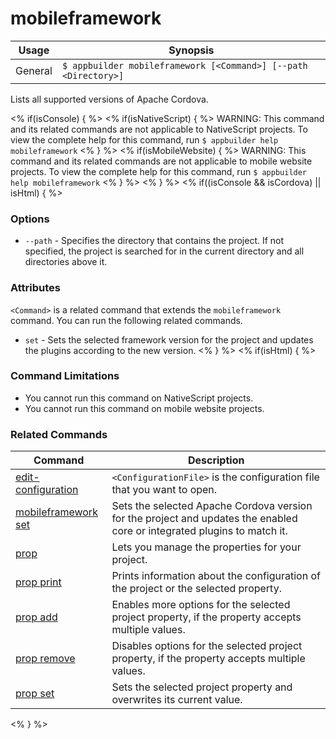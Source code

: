 mobileframework
==========

Usage | Synopsis
------|-------
General | `$ appbuilder mobileframework [<Command>] [--path <Directory>]`

Lists all supported versions of Apache Cordova.

<% if(isConsole) { %>
<% if(isNativeScript)  { %>
WARNING: This command and its related commands are not applicable to NativeScript projects. To view the complete help for this command, run `$ appbuilder help mobileframework`
<% } %>
<% if(isMobileWebsite)  { %>
WARNING: This command and its related commands are not applicable to mobile website projects. To view the complete help for this command, run `$ appbuilder help mobileframework`
<% } %>
<% } %>
<% if((isConsole && isCordova) || isHtml) { %>
### Options
* `--path` - Specifies the directory that contains the project. If not specified, the project is searched for in the current directory and all directories above it.

### Attributes

`<Command>` is a related command that extends the `mobileframework` command. You can run the following related commands.
* `set` - Sets the selected framework version for the project and updates the plugins according to the new version.
<% } %>
<% if(isHtml) { %> 
### Command Limitations

* You cannot run this command on NativeScript projects.
* You cannot run this command on mobile website projects.

### Related Commands

Command | Description
----------|----------
[edit-configuration](edit-configuration.html) | `<ConfigurationFile>` is the configuration file that you want to open.
[mobileframework set](mobileframework-set.html) | Sets the selected Apache Cordova version for the project and updates the enabled core or integrated plugins to match it.
[prop](prop.html) | Lets you manage the properties for your project.
[prop print](prop-print.html) | Prints information about the configuration of the project or the selected property.
[prop add](prop-add.html) | Enables more options for the selected project property, if the property accepts multiple values.
[prop remove](prop-remove.html) | Disables options for the selected project property, if the property accepts multiple values.
[prop set](prop-set.html) | Sets the selected project property and overwrites its current value.
<% } %>